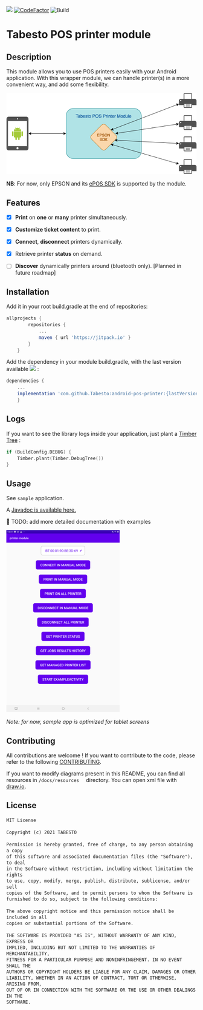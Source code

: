 [![](https://jitpack.io/v/Tabesto/android-pos-printer.svg)](https://jitpack.io/#Tabesto/android-pos-printer) [![CodeFactor](https://www.codefactor.io/repository/github/tabesto/android-pos-printer/badge)](https://www.codefactor.io/repository/github/tabesto/android-pos-printer) ![Build](https://github.com/Tabesto/android-pos-printer/actions/workflows/android-tests.yml/badge.svg?branch=main)


# Tabesto POS printer module

## Description

This module allows you to use POS printers easily with your Android application.
With this wrapper module, we can handle printer(s) in a more convenient way, and add some flexibility.



![Global architecture](docs/global-architecture-diagram.png?raw=true "Global architecture")



**NB**: For now, only EPSON and its [ePOS SDK](https://download.epson-biz.com/modules/pos/index.php?page=single_soft&cid=6547&scat=61&pcat=52) is supported by the module.



## Features

- [x]  **Print** on **one** or **many** printer simultaneously.
- [x] **Customize ticket content** to print.
- [x] **Connect**, **disconnect** printers dynamically.
- [x] Retrieve printer **status** on demand.
- [ ] **Discover** dynamically printers around (bluetooth only). [Planned in future roadmap]



## Installation

Add it in your root build.gradle at the end of repositories:

```groovy
allprojects {
		repositories {
			...
			maven { url 'https://jitpack.io' }
		}
	}
```


Add the dependency in your module build.gradle, with the last version available [![](https://jitpack.io/v/Tabesto/android-pos-printer.svg)](https://jitpack.io/#Tabesto/android-pos-printer) :

```groovy
dependencies {
  	...
  	implementation 'com.github.Tabesto:android-pos-printer:{lastVersion}'
	}
```



## Logs

If you want to see the library logs inside your application, just plant a [Timber Tree](https://github.com/JakeWharton/timber) :

```kotlin
if (BuildConfig.DEBUG) {
    Timber.plant(Timber.DebugTree())
}
```



## Usage

See `sample` application.

A [Javadoc is available here.](https://tabesto.github.io/android-pos-printer/printer/)

🚧 TODO: add more detailed documentation with examples

<img src="docs/sample-screenshot-home.png" alt="drawing" width="300"/>

*Note: for now, sample app is optimized for tablet screens*



## Contributing

All contributions are welcome ! If you want to contribute to the code, please refer to the following [CONTRIBUTING](CONTRIBUTING.md).

If you want to modify diagrams present in this README, you can find all resources in `/docs/resources  ` directory. You can open xml file with [draw.io](https://draw.io/).



## License

```
MIT License

Copyright (c) 2021 TABESTO

Permission is hereby granted, free of charge, to any person obtaining a copy
of this software and associated documentation files (the "Software"), to deal
in the Software without restriction, including without limitation the rights
to use, copy, modify, merge, publish, distribute, sublicense, and/or sell
copies of the Software, and to permit persons to whom the Software is
furnished to do so, subject to the following conditions:

The above copyright notice and this permission notice shall be included in all
copies or substantial portions of the Software.

THE SOFTWARE IS PROVIDED "AS IS", WITHOUT WARRANTY OF ANY KIND, EXPRESS OR
IMPLIED, INCLUDING BUT NOT LIMITED TO THE WARRANTIES OF MERCHANTABILITY,
FITNESS FOR A PARTICULAR PURPOSE AND NONINFRINGEMENT. IN NO EVENT SHALL THE
AUTHORS OR COPYRIGHT HOLDERS BE LIABLE FOR ANY CLAIM, DAMAGES OR OTHER
LIABILITY, WHETHER IN AN ACTION OF CONTRACT, TORT OR OTHERWISE, ARISING FROM,
OUT OF OR IN CONNECTION WITH THE SOFTWARE OR THE USE OR OTHER DEALINGS IN THE
SOFTWARE.
```


